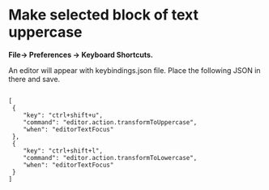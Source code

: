 # Make selected block of text uppercase

**File-> Preferences -> Keyboard Shortcuts.**

An editor will appear with keybindings.json file. Place the following JSON in there and save.

```

[
 {
    "key": "ctrl+shift+u",
    "command": "editor.action.transformToUppercase",
    "when": "editorTextFocus"
 },
 {
    "key": "ctrl+shift+l",
    "command": "editor.action.transformToLowercase",
    "when": "editorTextFocus"
 }
]

```